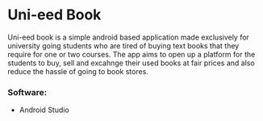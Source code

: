 # Uni-eed Book
Uni-eed book is a simple android based application made exclusively for university going students who are tired of buying text books that they require for one or two courses. The app aims to open up a platform for the students to buy, sell and excahnge their used books at fair prices and also reduce the hassle of going to book stores. 
### Software:
- Android Studio


